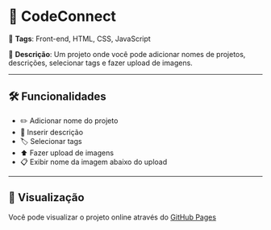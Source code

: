 # 📁 CodeConnect

🔖 **Tags**: Front-end, HTML, CSS, JavaScript

📝 **Descrição**: Um projeto onde você pode adicionar nomes de projetos, descrições, selecionar tags e fazer upload de imagens.

---


## 🛠️ Funcionalidades

- ✏️ Adicionar nome do projeto
- 📄 Inserir descrição
- 🏷️ Selecionar tags
- ⬆️ Fazer upload de imagens
- 📋 Exibir nome da imagem abaixo do upload

---

## 🚀 Visualização
Você pode visualizar o projeto online através do [GitHub Pages](https://vinicius-rodrigues-adriano.github.io/code__conect/)
